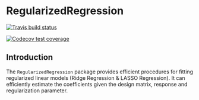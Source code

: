 # RegularizedRegression

 <!-- badges: start -->
  [![Travis build status](https://travis-ci.com/qinyiyi7/RegularizedRegression.svg?branch=master)](https://travis-ci.com/qinyiyi7/RegularizedRegression)

  [![Codecov test coverage](https://codecov.io/gh/qinyiyi7/RegularizedRegression/branch/master/graph/badge.svg)](https://codecov.io/gh/qinyiyi7/RegularizedRegression?branch=master)
  <!-- badges: end -->
  
## Introduction

The `RegularizedRegression` package provides efficient procedures for fitting regularized linear models (Ridge Regression & LASSO Regression). It can efficiently estimate the coefficients given the design matrix, response and regularization parameter.
